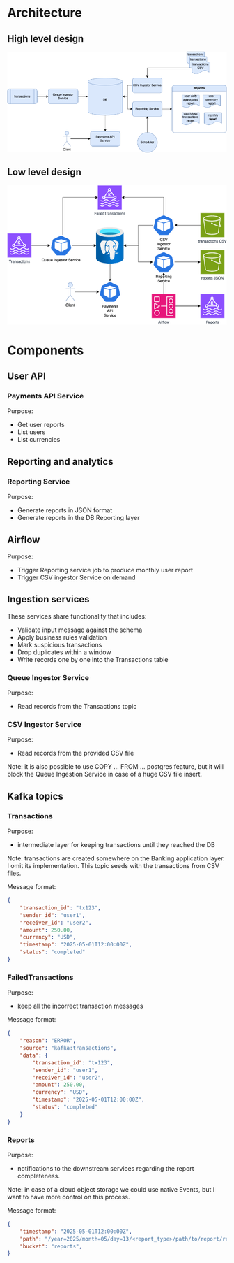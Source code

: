 # Architecture

## High level design

![image](static/HLD.png)

## Low level design
![image](static/LLD.png)

# Components

## User API
### Payments API Service

Purpose: 

- Get user reports
- List users
- List currencies

## Reporting and analytics
### Reporting Service

Purpose:

- Generate reports in JSON format
- Generate reports in the DB Reporting layer

## Airflow

Purpose:

- Trigger Reporting service job to produce monthly user report
- Trigger CSV ingestor Service on demand

## Ingestion services

These services share functionality that includes:

- Validate input message against the schema
- Apply business rules validation
- Mark suspicious transactions
- Drop duplicates within a window
- Write records one by one into the Transactions table

### Queue Ingestor Service

Purpose:
- Read records from the Transactions topic


### CSV Ingestor Service

Purpose:
- Read records from the provided CSV file

Note: it is also possible to use COPY ... FROM ... postgres feature, but it will block the Queue Ingestion Service in case of a huge CSV file insert.

## Kafka topics

### Transactions

Purpose:
- intermediate layer for keeping transactions until they reached the DB

Note: transactions are created somewhere on the Banking application layer. I omit its implementation. This topic seeds with the transactions from CSV files.

Message format:
```json
{
    "transaction_id": "tx123",
    "sender_id": "user1",
    "receiver_id": "user2",
    "amount": 250.00,
    "currency": "USD",
    "timestamp": "2025-05-01T12:00:00Z",
    "status": "completed"
}
```

### FailedTransactions

Purpose:
- keep all the incorrect transaction messages

Message format:
```json
{
    "reason": "ERROR",
    "source": "kafka:transactions",
    "data": {
        "transaction_id": "tx123",
        "sender_id": "user1",
        "receiver_id": "user2",
        "amount": 250.00,
        "currency": "USD",
        "timestamp": "2025-05-01T12:00:00Z",
        "status": "completed"
    }
}
```

### Reports

Purpose:
- notifications to the downstream services regarding the report completeness.

Note: in case of a cloud object storage we could use native Events, but I want to have more control on this process.

Message format:
```json
{
    "timestamp": "2025-05-01T12:00:00Z",
    "path": "/year=2025/month=05/day=13/<report_type>/path/to/report/report.json",
    "bucket": "reports",
}
